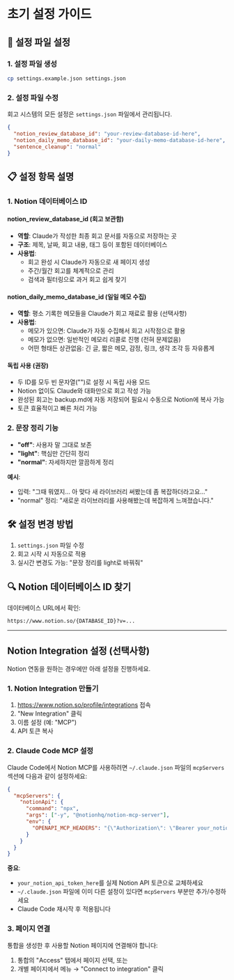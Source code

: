 # 초기 설정 가이드

## 🎯 설정 파일 설정

### 1. 설정 파일 생성
```bash
cp settings.example.json settings.json
```

### 2. 설정 파일 수정
회고 시스템의 모든 설정은 `settings.json` 파일에서 관리됩니다.

```json
{
  "notion_review_database_id": "your-review-database-id-here",
  "notion_daily_memo_database_id": "your-daily-memo-database-id-here", 
  "sentence_cleanup": "normal"
}
```

## 📋 설정 항목 설명

### 1. Notion 데이터베이스 ID

#### notion_review_database_id (회고 보관함)
- **역할**: Claude가 작성한 최종 회고 문서를 자동으로 저장하는 곳
- **구조**: 제목, 날짜, 회고 내용, 태그 등이 포함된 데이터베이스
- **사용법**: 
  - 회고 완성 시 Claude가 자동으로 새 페이지 생성
  - 주간/월간 회고를 체계적으로 관리
  - 검색과 필터링으로 과거 회고 쉽게 찾기

#### notion_daily_memo_database_id (일일 메모 수집)
- **역할**: 평소 기록한 메모들을 Claude가 회고 재료로 활용 (선택사항)
- **사용법**:
  - 메모가 있으면: Claude가 자동 수집해서 회고 시작점으로 활용
  - 메모가 없으면: 일반적인 메모리 리콜로 진행 (전혀 문제없음)
  - 어떤 형태든 상관없음: 긴 글, 짧은 메모, 감정, 링크, 생각 조각 등 자유롭게

#### 독립 사용 (권장)
- 두 ID를 모두 빈 문자열("")로 설정 시 독립 사용 모드
- Notion 없이도 Claude와 대화만으로 회고 작성 가능
- 완성된 회고는 backup.md에 자동 저장되어 필요시 수동으로 Notion에 복사 가능
- 토큰 효율적이고 빠른 처리 가능

### 2. 문장 정리 기능
- **"off"**: 사용자 말 그대로 보존
- **"light"**: 핵심만 간단히 정리  
- **"normal"**: 자세하지만 깔끔하게 정리

**예시**:
- 입력: "그때 뭐였지... 아 맞다 새 라이브러리 써봤는데 좀 복잡하더라고요..."
- "normal" 정리: "새로운 라이브러리를 사용해봤는데 복잡하게 느껴졌습니다."

## 🛠️ 설정 변경 방법

1. `settings.json` 파일 수정
2. 회고 시작 시 자동으로 적용
3. 실시간 변경도 가능: "문장 정리를 light로 바꿔줘"

## 🔍 Notion 데이터베이스 ID 찾기

데이터베이스 URL에서 확인:
```
https://www.notion.so/{DATABASE_ID}?v=...
```

---

## Notion Integration 설정 (선택사항)

Notion 연동을 원하는 경우에만 아래 설정을 진행하세요.

### 1. Notion Integration 만들기

1. https://www.notion.so/profile/integrations 접속
2. "New Integration" 클릭
3. 이름 설정 (예: "MCP")
4. API 토큰 복사

### 2. Claude Code MCP 설정

Claude Code에서 Notion MCP를 사용하려면 `~/.claude.json` 파일의 `mcpServers` 섹션에 다음과 같이 설정하세요:

```json
{
  "mcpServers": {
    "notionApi": {
      "command": "npx",
      "args": ["-y", "@notionhq/notion-mcp-server"],
      "env": {
        "OPENAPI_MCP_HEADERS": "{\"Authorization\": \"Bearer your_notion_api_token_here\", \"Notion-Version\": \"2022-06-28\"}"
      }
    }
  }
}
```

**중요**: 
- `your_notion_api_token_here`를 실제 Notion API 토큰으로 교체하세요
- `~/.claude.json` 파일에 이미 다른 설정이 있다면 `mcpServers` 부분만 추가/수정하세요
- Claude Code 재시작 후 적용됩니다

### 3. 페이지 연결

통합을 생성한 후 사용할 Notion 페이지에 연결해야 합니다:

1. 통합의 "Access" 탭에서 페이지 선택, 또는
2. 개별 페이지에서 메뉴 → "Connect to integration" 클릭